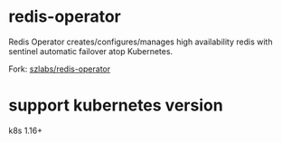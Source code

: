 # redis-operator
Redis Operator creates/configures/manages high availability redis with sentinel automatic failover atop Kubernetes. 

Fork: [szlabs/redis-operator](https://github.com/spotahome/redis-operator) 

# support kubernetes version 
k8s 1.16+


